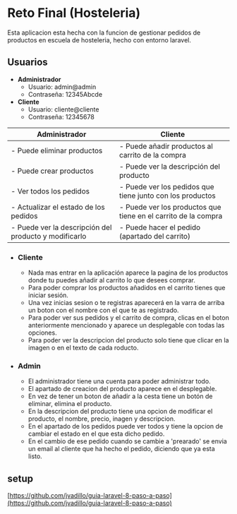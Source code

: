 # Reto Final (Hosteleria)

Esta aplicacion esta hecha con la funcion de gestionar pedidos de productos en escuela de hosteleria, hecho con entorno laravel.

## Usuarios
- **Administrador**
    - Usuario: admin@admin
    - Contraseña: 12345Abcde
- **Cliente**
    - Usuario: cliente@cliente
    - Contraseña: 12345678


| **Administrador**                                     | **Cliente**                                                    |
|-------------------------------------------------------|----------------------------------------------------------------|
| - Puede eliminar productos                            | - Puede añadir productos al carrito de la compra               |
| - Puede crear productos                               | - Puede ver la descripción del producto                        |
| - Ver todos los pedidos                               | - Puede ver los pedidos que tiene junto con los productos      |
| - Actualizar el estado de los pedidos                 | - Puede ver los productos que tiene en el carrito de la compra |
| - Puede ver la descripción del producto y modificarlo | - Puede hacer el pedido (apartado del carrito)                 |

- ### Cliente
    - Nada mas entrar en la aplicación aparece la pagina de los productos donde tu puedes añadir al carrito lo que desees comprar.
    - Para poder comprar los productos añadidos en el carrito tienes que iniciar sesión.
    - Una vez inicias sesion o te registras aparecerá en la varra de arriba un boton con el nombre con el que te as registrado.
    - Para poder ver sus pedidos y el carrito de compra, clicas en el boton anteriormente mencionado y aparece un desplegable con todas las opciones.
    - Para poder ver la descripcion del producto solo tiene que clicar en la imagen o en el texto de cada roducto.
- ### Admin
    - El administrador tiene una cuenta para poder administrar todo.
    - El apartado de creacion del producto aparece en el desplegable.
    - En vez de tener un boton de añadir a la cesta tiene un botón de eliminar, elimina el producto.
    - En la descripcion del producto tiene una opcion de modificar el producto, el nombre, precio, inagen y descripcion.
    - En el apartado de los pedidos puede ver todos y tiene la opcion de cambiar el estado en el que esta dicho pedido.
    - En el cambio de ese pedido cuando se cambie a 'prearado' se envia un email al cliente que ha hecho el pedido, diciendo que ya esta listo. 


## setup

[https://github.com/jvadillo/guia-laravel-8-paso-a-paso](https://github.com/jvadillo/guia-laravel-8-paso-a-paso)

